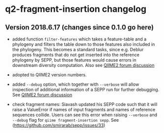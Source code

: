 # q2-fragment-insertion changelog

## Version 2018.6.17 (changes since 0.1.0 go here)

* added function `filter-features` which takes a feature-table and a phylogeny and filters the table down to those features also included in the phylogeny. This becomes a standard tasks, since e.g. Deblur produces fragments that do not get inserted into the reference phylogeny by SEPP, but those features would cause errors in downstream diversity computation. Also see [QIIME2 forum discussion](https://forum.qiime2.org/t/filter-feature-table-phylogenetically/4462)

* adopted to QIIME2 version numbers.

* added `--debug` option, which together with `--verbose` will allow inspection of additional information of a SEPP run for further debugging. See [QIIME2 forum discussion](https://forum.qiime2.org/t/pass-verbose-flag-to-executable/4461)

* check fragment names: Siavash updated his SEPP code such that it will raise a ValueError if names of input fragments and names of reference sequences collide. Users can see this error when raising `--verbose` and `--debug` flag for `qiime fragment-insertion sepp`. See (https://github.com/smirarab/sepp/issues/33)

